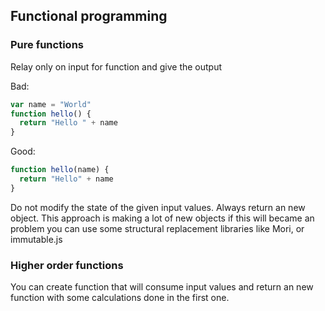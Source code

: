 ## Functional programming

### Pure functions

Relay only on input for function and give the output

Bad:

```javascript
var name = "World"
function hello() {
  return "Hello " + name
}
```

Good:

```javascript
function hello(name) {
  return "Hello" + name
}
```

Do not modify the state of the given input values. Always return an new object.
This approach is making a lot of new objects if this will became an problem you can use some structural replacement libraries like Mori, or immutable.js

### Higher order functions

You can create function that will consume input values and return an new function with some calculations done in the first one.
